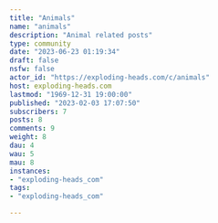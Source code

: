 ```yaml
---
title: "Animals" 
name: "animals"
description: "Animal related posts"
type: community
date: "2023-06-23 01:19:34"
draft: false
nsfw: false
actor_id: "https://exploding-heads.com/c/animals"
host: exploding-heads.com
lastmod: "1969-12-31 19:00:00"
published: "2023-02-03 17:07:50"
subscribers: 7
posts: 8
comments: 9
weight: 8
dau: 4
wau: 5
mau: 8
instances:
- "exploding-heads_com"
tags: 
- "exploding-heads_com"

---
```

